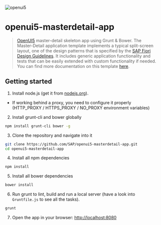 ![openui5](http://openui5.org/images/OpenUI5_new_big_side.png)

# openui5-masterdetail-app

> [OpenUI5](https://github.com/SAP/openui5) master-detail skeleton app using Grunt & Bower. The Master-Detail application template implements a typical split-screen layout, one of the design patterns that is specified by the [SAP Fiori Design Guidelines](https://experience.sap.com/fiori-design/). It includes generic application functionality and tests that can be easily extended with custom functionality if needed. You can find more documentation on this template [here](https://sapui5.hana.ondemand.com/#docs/guide/8ed9339f3a99418e82a02f0fb4b5d6b9.html).

## Getting started

1. Install node.js (get it from [nodejs.org](http://nodejs.org/)).
  * If working behind a proxy, you need to configure it properly (HTTP_PROXY / HTTPS_PROXY / NO_PROXY environment variables)
2. Install grunt-cli and bower globally

```sh
npm install grunt-cli bower -g
```

3. Clone the repository and navigate into it

```sh
git clone https://github.com/SAP/openui5-masterdetail-app.git
cd openui5-masterdetail-app
```

4. Install all npm dependencies

```sh
npm install
```

5. Install all bower dependencies

```sh
bower install
```

6. Run grunt to lint, build and run a local server (have a look into `Gruntfile.js` to see all the tasks).

```sh
grunt
```

7. Open the app in your browser: [http://localhost:8080](http://localhost:8080)
